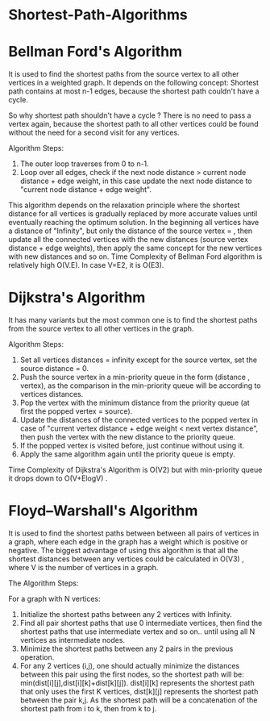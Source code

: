 # Shortest-Path-Algorithms


# Bellman Ford's Algorithm

It is used to find the shortest paths from the source vertex to all other vertices in a weighted graph. It depends on the following concept: Shortest path contains at most n-1 edges, because the shortest path couldn't have a cycle.

So why shortest path shouldn't have a cycle ?
There is no need to pass a vertex again, because the shortest path to all other vertices could be found without the need for a second visit for any vertices.

Algorithm Steps:

1. The outer loop traverses from 0 to n-1.
2. Loop over all edges, check if the next node distance > current node distance + edge weight, in this case update the next node distance to "current node distance + edge weight".

This algorithm depends on the relaxation principle where the shortest distance for all vertices is gradually replaced by more accurate values until eventually reaching the optimum solution. In the beginning all vertices have a distance of "Infinity", but only the distance of the source vertex = , then update all the connected vertices with the new distances (source vertex distance + edge weights), then apply the same concept for the new vertices with new distances and so on.
Time Complexity of Bellman Ford algorithm is relatively high O(V.E). In case V=E2, it is O(E3).



# Dijkstra's Algorithm

It has many variants but the most common one is to find the shortest paths from the source vertex to all other vertices in the graph.

Algorithm Steps:

1. Set all vertices distances = infinity except for the source vertex, set the source distance = 0.
2. Push the source vertex in a min-priority queue in the form (distance , vertex), as the comparison in the min-priority queue will be according to vertices distances.
3. Pop the vertex with the minimum distance from the priority queue (at first the popped vertex = source).
4. Update the distances of the connected vertices to the popped vertex in case of "current vertex distance + edge weight < next vertex distance", then push the vertex with the new distance to the priority queue.
5. If the popped vertex is visited before, just continue without using it.
6. Apply the same algorithm again until the priority queue is empty.

Time Complexity of Dijkstra's Algorithm is O(V2) but with min-priority queue it drops down to O(V+ElogV) .

# Floyd–Warshall's Algorithm

It is used to find the shortest paths between between all pairs of vertices in a graph, where each edge in the graph has a weight which is positive or negative. The biggest advantage of using this algorithm is that all the shortest distances between any  vertices could be calculated in O(V3) , where V is the number of vertices in a graph.

The Algorithm Steps:

For a graph with N vertices:

1. Initialize the shortest paths between any 2 vertices with Infinity.
2. Find all pair shortest paths that use 0 intermediate vertices, then find the shortest paths that use  intermediate vertex and so on.. until using all N vertices as intermediate nodes.
3. Minimize the shortest paths between any 2 pairs in the previous operation.
4. For any 2 vertices (i,j), one should actually minimize the distances between this pair using the first  nodes, so the shortest path will be: min(dist[i][j],dist[i][k]+dist[k][j]).
dist[i][k] represents the shortest path that only uses the first K vertices, dist[k][j] represents the shortest path between the pair k,j. As the shortest path will be a concatenation of the shortest path from i to k, then from k to j.




